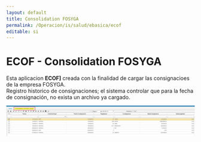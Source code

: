 ```yaml
---
layout: default
title: Consolidation FOSYGA
permalink: /Operacion/is/salud/ebasica/ecof
editable: si
---
```


# ECOF - Consolidation FOSYGA

Esta aplicacion **ECOF]** creada con la finalidad de cargar las consignacioes de la empresa FOSYGA.  
Registro historico de consignaciones;  el sistema controlar que para la fecha de consignación, no exista un archivo ya cargado.  

![](ecof1.png)




